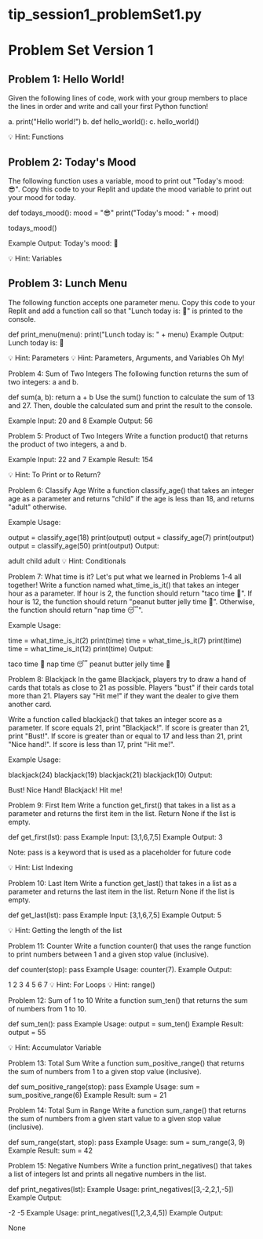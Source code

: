 # tip_session1_problemSet1.py
# Problem Set Version 1
## Problem 1: Hello World!
Given the following lines of code, work with your group members to place the lines in order and write and call your first Python function!

a. print("Hello world!")
b. def hello_world():
c. hello_world()

💡 Hint: Functions

## Problem 2: Today's Mood
The following function uses a variable, mood to print out "Today's mood: 😎". Copy this code to your Replit and update the mood variable to print out your mood for today.

def todays_mood():
    mood = "😎"
    print("Today's mood: " + mood)

todays_mood()

Example Output: Today's mood: 🥱

💡 Hint: Variables

## Problem 3: Lunch Menu
The following function accepts one parameter menu. Copy this code to your Replit and add a function call so that "Lunch today is: 🍕" is printed to the console.

def print_menu(menu):
    print("Lunch today is: " + menu)
Example Output: Lunch today is: 🍜

💡 Hint: Parameters
💡 Hint: Parameters, Arguments, and Variables Oh My!

Problem 4: Sum of Two Integers
The following function returns the sum of two integers: a and b.

def sum(a, b):
    return a + b
Use the sum() function to calculate the sum of 13 and 27. Then, double the calculated sum and print the result to the console.

Example Input: 20 and 8
Example Output: 56


Problem 5: Product of Two Integers
Write a function product() that returns the product of two integers, a and b.

Example Input: 22 and 7
Example Result: 154

💡 Hint: To Print or to Return?

Problem 6: Classify Age
Write a function classify_age() that takes an integer age as a parameter and returns "child" if the age is less than 18, and returns "adult" otherwise.

Example Usage:

output = classify_age(18)
print(output)
output = classify_age(7)
print(output)
output = classify_age(50)
print(output)
Output:

adult
child
adult
💡 Hint: Conditionals

Problem 7: What time is it?
Let's put what we learned in Problems 1-4 all together! Write a function named what_time_is_it() that takes an integer hour as a parameter.
If hour is 2, the function should return "taco time 🌮".
If hour is 12, the function should return "peanut butter jelly time 🥪”.
Otherwise, the function should return "nap time 😴".

Example Usage:

time = what_time_is_it(2)
print(time)
time = what_time_is_it(7)
print(time)
time = what_time_is_it(12)
print(time)
Output:

taco time 🌮
nap time 😴
peanut butter jelly time 🥪

Problem 8: Blackjack
In the game Blackjack, players try to draw a hand of cards that totals as close to 21 as possible. Players "bust" if their cards total more than 21. Players say "Hit me!" if they want the dealer to give them another card.

Write a function called blackjack() that takes an integer score as a parameter.
If score equals 21, print "Blackjack!".
If score is greater than 21, print "Bust!".
If score is greater than or equal to 17 and less than 21, print "Nice hand!".
If score is less than 17, print "Hit me!".

Example Usage:

blackjack(24)
blackjack(19)
blackjack(21)
blackjack(10)
Output:

Bust!
Nice Hand!
Blackjack!
Hit me!

Problem 9: First Item
Write a function get_first() that takes in a list as a parameter and returns the first item in the list. Return None if the list is empty.

def get_first(lst):
    pass
Example Input: [3,1,6,7,5]
Example Output: 3

Note: pass is a keyword that is used as a placeholder for future code

💡 Hint: List Indexing

Problem 10: Last Item
Write a function get_last() that takes in a list as a parameter and returns the last item in the list. Return None if the list is empty.

def get_last(lst):
    pass
Example Input: [3,1,6,7,5]
Example Output: 5

💡 Hint: Getting the length of the list

Problem 11: Counter
Write a function counter() that uses the range function to print numbers between 1 and a given stop value (inclusive).

def counter(stop):
    pass
Example Usage: counter(7). Example Output:

1
2
3
4
5
6
7
💡 Hint: For Loops
💡 Hint: range()

Problem 12: Sum of 1 to 10
Write a function sum_ten() that returns the sum of numbers from 1 to 10.

def sum_ten():
    pass
Example Usage: output = sum_ten()
Example Result: output = 55

💡 Hint: Accumulator Variable

Problem 13: Total Sum
Write a function sum_positive_range() that returns the sum of numbers from 1 to a given stop value (inclusive).

def sum_positive_range(stop):
    pass
Example Usage: sum = sum_positive_range(6)
Example Result: sum = 21


Problem 14: Total Sum in Range
Write a function sum_range() that returns the sum of numbers from a given start value to a given stop value (inclusive).

def sum_range(start, stop):
    pass
Example Usage: sum = sum_range(3, 9)
Example Result: sum = 42


Problem 15: Negative Numbers
Write a function print_negatives() that takes a list of integers lst and prints all negative numbers in the list.

def print_negatives(lst):
Example Usage: print_negatives([3,-2,2,1,-5])
Example Output:

-2
-5
Example Usage: print_negatives([1,2,3,4,5])
Example Output:

None
